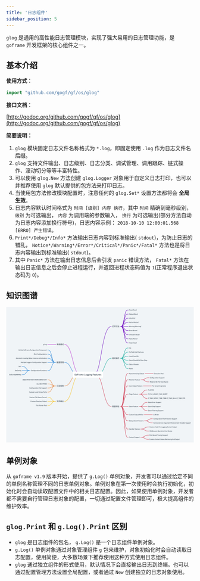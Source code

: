 ```yaml
---
title: '日志组件'
sidebar_position: 5
---
```


`glog` 是通用的高性能日志管理模块，实现了强大易用的日志管理功能，是 `goframe` 开发框架的核心组件之一。

## 基本介绍

**使用方式**：

```  go
import "github.com/gogf/gf/os/glog"

```

**接口文档**：

[http://godoc.org/github.com/gogf/gf/os/glog](http://godoc.org/github.com/gogf/gf/os/glog)

**简要说明：**

1. `glog` 模块固定日志文件名称格式为 `*.log`，即固定使用 `.log` 作为日志文件名后缀。
2. `glog` 支持文件输出、日志级别、日志分类、调试管理、调用跟踪、链式操作、滚动切分等等丰富特性。
3. 可以使用 `glog.New` 方法创建 `glog.Logger` 对象用于自定义日志打印，也可以并推荐使用 `glog` 默认提供的包方法来打印日志。
4. 当使用包方法修改模块配置时，注意任何的 `glog.Set*` 设置方法都将会 **全局生效**。
5. 日志内容默认时间格式为 `时间 [级别] 内容 换行`，其中 `时间` 精确到毫秒级别， `级别` 为可选输出， `内容` 为调用端的参数输入， `换行` 为可选输出(部分方法自动为日志内容添加换行符号)，日志内容示例： `2018-10-10 12:00:01.568 [ERRO] 产生错误`。
6. `Print*/Debug*/Info*` 方法输出日志内容到标准输出( `stdout`)，为防止日志的错乱， `Notice*/Warning*/Error*/Critical*/Panic*/Fatal*` 方法也是将日志内容输出到标准输出( `stdout`)。
7. 其中 `Panic*` 方法在输出日志信息后会引发 `panic` 错误方法， `Fatal*` 方法在输出日志信息之后会停止进程运行，并返回进程状态码值为 `1`(正常程序退出状态码为 `0`)。

## 知识图谱

![](/markdown/c0707c26306fa68b70015a5d90acfea2.png)

## 单例对象

从 `goframe v1.9` 版本开始，提供了 `g.Log()` 单例对象，开发者可以通过给定不同的单例名称管理不同的日志单例对象。单例对象在第一次使用时会执行初始化，初始化时会自动读取配置文件中的相关日志配置。因此，如果使用单例对象，开发者都不需要自行管理日志对象的配置，一切通过配置文件管理即可，极大提高组件的维护效率。

## `glog.Print` 和 `g.Log().Print` 区别

- `glog` 是日志组件的包名， `g.Log()` 是一个日志组件单例对象。
- `g.Log()` 单例对象通过对象管理组件 `g` 包来维护，对象初始化时会自动读取日志配置，使用简便，大多数场景下推荐使用这种方式使用日志组件。
- `glog` 通过独立组件的形式使用，默认情况下会直接输出日志到终端。也可以通过配置管理方法设置全局配置，或者通过 `New` 创建独立的日志对象使用。